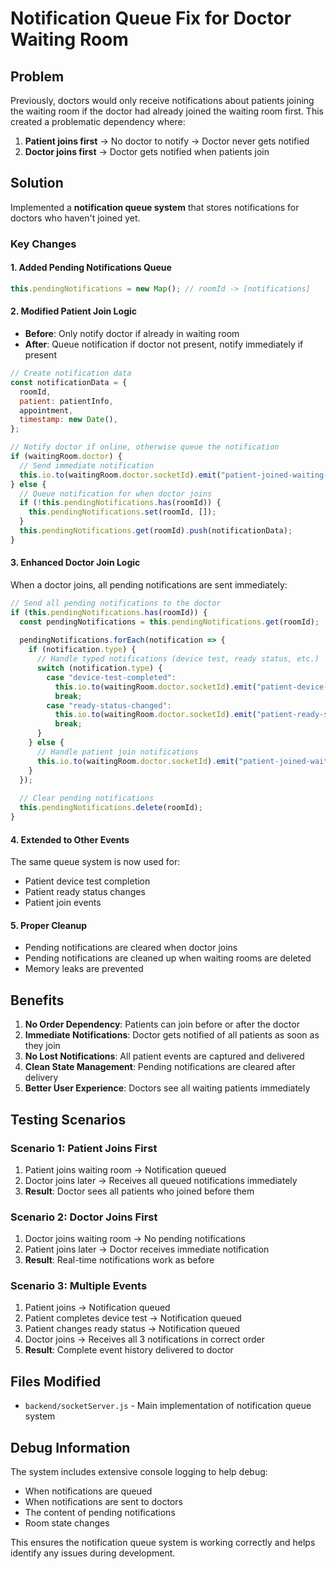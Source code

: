# Notification Queue Fix for Doctor Waiting Room

## Problem
Previously, doctors would only receive notifications about patients joining the waiting room if the doctor had already joined the waiting room first. This created a problematic dependency where:

1. **Patient joins first** → No doctor to notify → Doctor never gets notified
2. **Doctor joins first** → Doctor gets notified when patients join

## Solution
Implemented a **notification queue system** that stores notifications for doctors who haven't joined yet.

### Key Changes

#### 1. Added Pending Notifications Queue
```javascript
this.pendingNotifications = new Map(); // roomId -> [notifications]
```

#### 2. Modified Patient Join Logic
- **Before**: Only notify doctor if already in waiting room
- **After**: Queue notification if doctor not present, notify immediately if present

```javascript
// Create notification data
const notificationData = {
  roomId,
  patient: patientInfo,
  appointment,
  timestamp: new Date(),
};

// Notify doctor if online, otherwise queue the notification
if (waitingRoom.doctor) {
  // Send immediate notification
  this.io.to(waitingRoom.doctor.socketId).emit("patient-joined-waiting-room", notificationData);
} else {
  // Queue notification for when doctor joins
  if (!this.pendingNotifications.has(roomId)) {
    this.pendingNotifications.set(roomId, []);
  }
  this.pendingNotifications.get(roomId).push(notificationData);
}
```

#### 3. Enhanced Doctor Join Logic
When a doctor joins, all pending notifications are sent immediately:

```javascript
// Send all pending notifications to the doctor
if (this.pendingNotifications.has(roomId)) {
  const pendingNotifications = this.pendingNotifications.get(roomId);
  
  pendingNotifications.forEach(notification => {
    if (notification.type) {
      // Handle typed notifications (device test, ready status, etc.)
      switch (notification.type) {
        case "device-test-completed":
          this.io.to(waitingRoom.doctor.socketId).emit("patient-device-test-completed", notification.data);
          break;
        case "ready-status-changed":
          this.io.to(waitingRoom.doctor.socketId).emit("patient-ready-status-changed", notification.data);
          break;
      }
    } else {
      // Handle patient join notifications
      this.io.to(waitingRoom.doctor.socketId).emit("patient-joined-waiting-room", notification);
    }
  });
  
  // Clear pending notifications
  this.pendingNotifications.delete(roomId);
}
```

#### 4. Extended to Other Events
The same queue system is now used for:
- Patient device test completion
- Patient ready status changes
- Patient join events

#### 5. Proper Cleanup
- Pending notifications are cleared when doctor joins
- Pending notifications are cleaned up when waiting rooms are deleted
- Memory leaks are prevented

## Benefits

1. **No Order Dependency**: Patients can join before or after the doctor
2. **Immediate Notifications**: Doctor gets notified of all patients as soon as they join
3. **No Lost Notifications**: All patient events are captured and delivered
4. **Clean State Management**: Pending notifications are cleared after delivery
5. **Better User Experience**: Doctors see all waiting patients immediately

## Testing Scenarios

### Scenario 1: Patient Joins First
1. Patient joins waiting room → Notification queued
2. Doctor joins later → Receives all queued notifications immediately
3. **Result**: Doctor sees all patients who joined before them

### Scenario 2: Doctor Joins First
1. Doctor joins waiting room → No pending notifications
2. Patient joins later → Doctor receives immediate notification
3. **Result**: Real-time notifications work as before

### Scenario 3: Multiple Events
1. Patient joins → Notification queued
2. Patient completes device test → Notification queued
3. Patient changes ready status → Notification queued
4. Doctor joins → Receives all 3 notifications in correct order
5. **Result**: Complete event history delivered to doctor

## Files Modified

- `backend/socketServer.js` - Main implementation of notification queue system

## Debug Information

The system includes extensive console logging to help debug:
- When notifications are queued
- When notifications are sent to doctors
- The content of pending notifications
- Room state changes

This ensures the notification queue system is working correctly and helps identify any issues during development. 